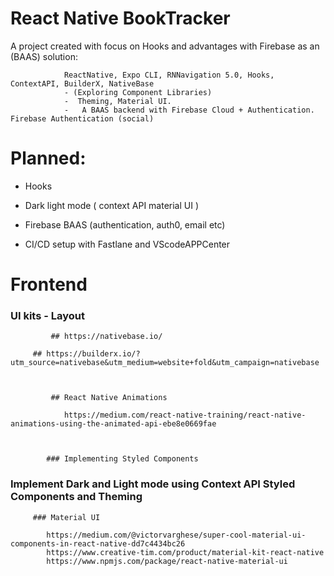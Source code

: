 # React Native BookTracker

A project created with focus on Hooks and advantages with Firebase as an (BAAS) solution:

                ReactNative, Expo CLI, RNNavigation 5.0, Hooks, ContextAPI, BuilderX, NativeBase 
                - (Exploring Component Libraries) 
                -  Theming, Material UI. 
                -   A BAAS backend with Firebase Cloud + Authentication. Firebase Authentication (social)
                
                
 # Planned: 

+ Hooks

+ Dark light mode ( context API  material UI )

+ Firebase BAAS (authentication, auth0, email etc)

+ CI/CD setup with Fastlane and VScodeAPPCenter



# Frontend


### UI kits - Layout

		     ## https://nativebase.io/
         
         ## https://builderx.io/?utm_source=nativebase&utm_medium=website+fold&utm_campaign=nativebase
         
        
        
		     ## React Native Animations

			    https://medium.com/react-native-training/react-native-animations-using-the-animated-api-ebe8e0669fae



		    ### Implementing Styled Components 



### Implement Dark and Light mode using Context API Styled Components and Theming 


		 ### Material UI 
		 
		 	https://medium.com/@victorvarghese/super-cool-material-ui-components-in-react-native-dd7c4434bc26
			https://www.creative-tim.com/product/material-kit-react-native
			https://www.npmjs.com/package/react-native-material-ui


